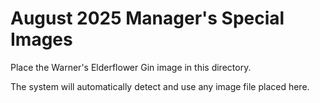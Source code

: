 # August 2025 Manager's Special Images

Place the Warner's Elderflower Gin image in this directory.

The system will automatically detect and use any image file placed here.